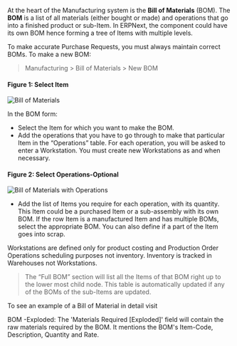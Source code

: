 At the heart of the Manufacturing system is the **Bill of Materials** (BOM).
The **BOM** is a list of all materials (either bought or made) and operations
that go into a finished product or sub-Item. In ERPNext, the component could
have its own BOM hence forming a tree of Items with multiple levels.

To make accurate Purchase Requests, you must always maintain correct BOMs. To
make a new BOM:

> Manufacturing > Bill of Materials > New BOM

#### Figure 1: Select Item

![Bill of Materials](/assets/manual_erpnext_com/old_images/erpnext/bom.png)

In the BOM form:

  * Select the Item for which you want to make the BOM.
  * Add the operations that you have to go through to make that particular Item in the “Operations” table. For each operation, you will be asked to enter a Workstation. You must create new Workstations as and when necessary.

#### Figure 2: Select Operations-Optional

![Bill of Materials with Operations](/assets/manual_erpnext_com/old_images/erpnext/mfg-bom-3.png)

  * Add the list of Items you require for each operation, with its quantity. This Item could be a purchased Item or a sub-assembly with its own BOM. If the row Item is a manufactured Item and has multiple BOMs, select the appropriate BOM. You can also define if a part of the Item goes into scrap.

Workstations are defined only for product costing and Production Order Operations scheduling purposes not inventory.
Inventory is tracked in Warehouses not Workstations.

> The “Full BOM” section will list all the Items of that BOM right up to the
lower most child node. This table is automatically updated if any of the BOMs
of the sub-Items are updated.

To see an example of a Bill of Material in detail visit [](/contents/guide-books/make-to-order/bill-of-materials)

BOM -Exploded: The 'Materials Required [Exploded]' field will contain the raw materials required by the BOM. It mentions the BOM's Item-Code, Description, Quantity and Rate.
